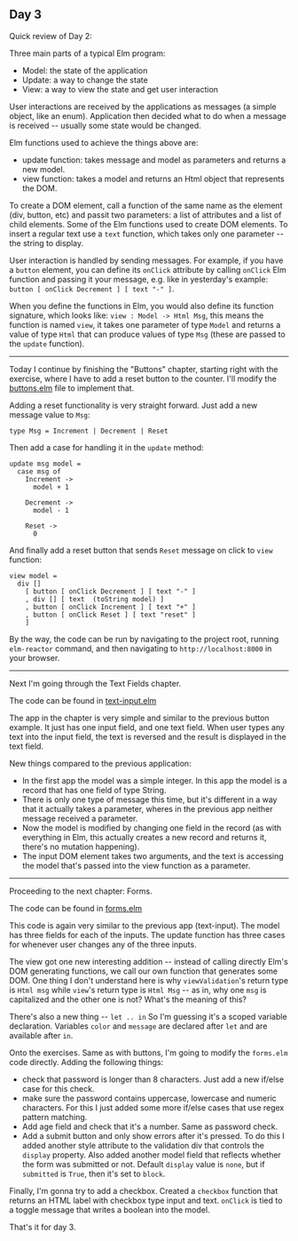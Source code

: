 ## Day 3

Quick review of Day 2:

Three main parts of a typical Elm program:

- Model: the state of the application
- Update: a way to change the state
- View: a way to view the state and get user interaction

User interactions are received by the applications as messages (a simple object, like an enum). Application then decided what to do when a message is received -- usually some state would be changed.

Elm functions used to achieve the things above are:
- update function: takes message and model as parameters and returns a new model.
- view function: takes a model and returns an Html object that represents the DOM.

To create a DOM element, call a function of the same name as the element (div, button, etc) and passit two parameters: a list of attributes and a list of child elements. Some of the Elm functions used to create DOM elements. To insert a regular text use a `text` function, which takes only one parameter -- the string to display.

User interaction is handled by sending messages. For example, if you have a `button` element, you can define its `onClick` attribute by calling `onClick` Elm function and passing it your message, e.g. like in yesterday's example: `button [ onClick Decrement ] [ text "-" ]`.

When you define the functions in Elm, you would also define its function signature, which looks like: `view : Model -> Html Msg`, this means the function is named `view`, it takes one parameter of type `Model` and returns a value of type `Html` that can produce values of type `Msg` (these are passed to the `update` function).

----

Today I continue by finishing the "Buttons" chapter, starting right with the exercise, where I have to add a reset button to the counter. I'll modify the [buttons.elm](./user-input/buttons.elm) file to implement that.

Adding a reset functionality is very straight forward. Just add a new message value to `Msg`:
```
type Msg = Increment | Decrement | Reset
```
Then add a case for handling it in the `update` method:
```
update msg model =
  case msg of
    Increment ->
      model + 1

    Decrement -> 
      model - 1

    Reset ->
      0
```
And finally add a reset button that sends `Reset` message on click to `view` function:
```
view model =
  div []
    [ button [ onClick Decrement ] [ text "-" ]
    , div [] [ text  (toString model) ]
    , button [ onClick Increment ] [ text "+" ]
    , button [ onClick Reset ] [ text "reset" ]
    ]
```

By the way, the code can be run by navigating to the project root, running `elm-reactor` command, and then navigating to `http://localhost:8000` in your browser.

----

Next I'm going through the Text Fields chapter.

The code can be found in [text-input.elm](./user-input/text-input.elm)

The app in the chapter is very simple and similar to the previous button example. It just has one input field, and one text field. When user types any text into the input field, the text is reversed and the result is displayed in the text field.

New things compared to the previous application:
- In the first app the model was a simple integer. In this app the model is a record that has one field of type String.
- There is only one type of message this time, but it's different in a way that it actually takes a parameter, wheres in the previous app neither message received a parameter.
- Now the model is modified by changing one field in the record (as with everything in Elm, this actually creates a new record and returns it, there's no mutation happening).
- The input DOM element takes two arguments, and the text is accessing the model that's passed into the view function as a parameter.

---

Proceeding to the next chapter: Forms.

The code can be found in [forms.elm](./user-input/forms.elm)

This code is again very similar to the previous app (text-input). The model has three fields for each of the inputs. The update function has three cases for whenever user changes any of the three inputs.

The view got one new interesting addition -- instead of calling directly Elm's DOM generating functions, we call our own function that generates some DOM. One thing I don't understand here is why `viewValidation`'s return type is `Html msg` while `view`'s return type is `Html Msg` -- as in, why one `msg` is capitalized and the other one is not? What's the meaning of this?

There's also a new thing -- `let .. in` So I'm guessing it's a scoped variable declaration. Variables `color` and `message` are declared after `let` and are available after `in`.

Onto the exercises. Same as with buttons, I'm going to modify the `forms.elm` code directly. Adding the following things:
- check that password is longer than 8 characters. Just add a new if/else case for this check.
- make sure the password contains uppercase, lowercase and numeric characters. For this I just added some more if/else cases that use regex pattern matching.
- Add age field and check that it's a number. Same as password check.
- Add a submit button and only show errors after it's pressed. To do this I added another style attribute to the validation div that controls the `display` property. Also added another model field that reflects whether the form was submitted or not. Default `display` value is `none`, but if `submitted` is `True`, then it's set to `block`.

Finally, I'm gonna try to add a checkbox. Created a `checkbox` function that returns an HTML label with checkbox type input and text. `onClick` is tied to a toggle message that writes a boolean into the model.

That's it for day 3.